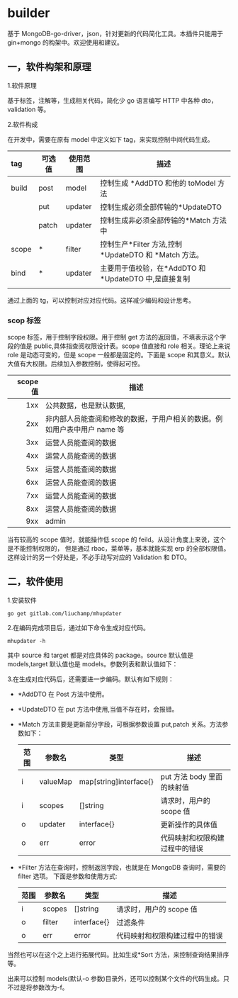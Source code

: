 # builder

基于 MongoDB-go-driver，json，针对更新的代码简化工具。本插件只能用于 gin+mongo 的构架中。欢迎使用和建议。

## 一，软件构架和原理

1.软件原理

基于标签，注解等，生成相关代码，简化少 go 语言编写 HTTP 中各种 dto，validation 等。

2.软件构成

在开发中，需要在原有 model 中定义如下 tag，来实现控制中间代码生成。

| tag   | 可选值 | 使用范围 | 描述                                                   |
| :---- | ------ | -------- | ------------------------------------------------------ |
| build | post   | model    | 控制生成 \*AddDTO 和他的 toModel 方法                  |
|       | put    | updater  | 控制生成必须全部传输的\*UpdateDTO                      |
|       | patch  | updater  | 控制生成非必须全部传输的\*Match 方法中                 |
| scope | \*     | filter   | 控制生产*Filter 方法,控制 *UpdateDTO 和 \*Match 方法。 |
| bind  | \*     | updater  | 主要用于值校验，在*AddDTO 和 *UpdateDTO 中,是直接复制  |
|       |        |          |                                                        |

通过上面的 tg，可以控制对应对应代码。这样减少编码和设计思考。

### scop 标签

scope 标签，用于控制字段权限。用于控制 get 方法的返回值，不填表示这个字段的值是 public,具体指查阅权限设计表。scope 值直接和 role 相关。理论上来说 role 是动态可变的，但是 scope 一般都是固定的。下面是 scope 和其意义。默认大值有大权限。后续加入参数控制，使得起可控。

| scope 值 | 描述                                                                     |
| -------: | ------------------------------------------------------------------------ |
|      1xx | 公共数据，也是默认数据,                                                  |
|      2xx | 非内部人员能查阅和修改的数据，于用户相关的数据。例如用户表中用户 name 等 |
|      3xx | 运营人员能查阅的数据                                                     |
|      4xx | 运营人员能查阅的数据                                                     |
|      5xx | 运营人员能查阅的数据                                                     |
|      6xx | 运营人员能查阅的数据                                                     |
|      7xx | 运营人员能查阅的数据                                                     |
|      8xx | 运营人员能查阅的数据                                                     |
|      9xx | admin                                                                    |

当有较高的 scope 值时，就能操作低 scope 的 feild。从设计角度上来说，这个是不能控制权限的， 但是通过 rbac，菜单等，基本就能实现 erp 的全部权限值。这样设计的另一个好处是，不必手动写对应的 Validation 和 DTO。

## 二，软件使用

1.安装软件

```shell
go get gitlab.com/liuchamp/mhupdater
```

2.在编码完成项目后，通过如下命令生成对应代码。

```shell
mhupdater -h
```

其中 source 和 target 都是对应具体的 package。source 默认值是 models,target 默认值也是 models。参数列表和默认值如下：

3.在生成对应代码后，还需要进一步编码。默认有如下规则：

- \*AddDTO 在 Post 方法中使用。
- \*UpdateDTO 在 put 方法中使用,当值不存在时，会报错。
- \*Match 方法主要是更新部分字段，可根据参数设置 put,patch 关系。方法参数如下：

  | 范围 | 参数名   | 类型                   | 描述                           |
  | ---- | -------- | ---------------------- | ------------------------------ |
  | i    | valueMap | map[string]interface{} | put 方法 body 里面的映射值     |
  | i    | scopes   | []string               | 请求时，用户的 scope 值        |
  | o    | updater  | interface{}            | 更新操作的具体值               |
  | o    | err      | error                  | 代码映射和权限构建过程中的错误 |

- \*Filter 方法在查询时，控制返回字段，也就是在 MongoDB 查询时，需要的 filter 选项。 下面是参数和使用方式:

  | 范围 | 参数名 | 类型        | 描述                           |
  | ---- | ------ | ----------- | ------------------------------ |
  | i    | scopes | []string    | 请求时，用户的 scope 值        |
  | o    | filter | interface{} | 过滤条件                       |
  | o    | err    | error       | 代码映射和权限构建过程中的错误 |

当然也可以在这个之上进行拓展代码。比如生成\*Sort 方法，来控制查询结果排序等。

出来可以控制 models(默认-o 参数)目录外，还可以控制某个文件的代码生成。只不过是将参数改为-f。
